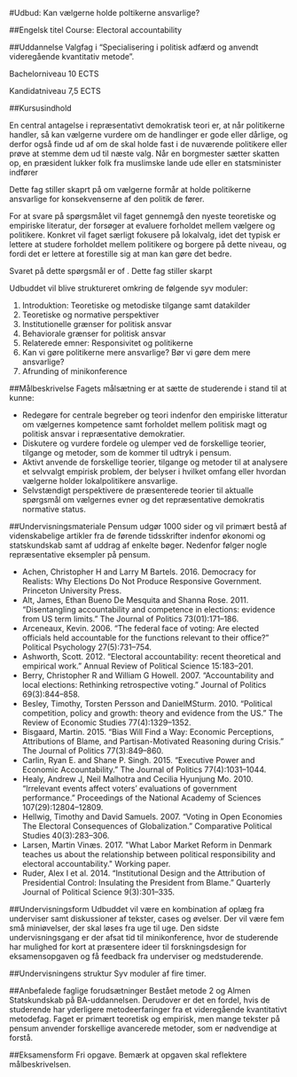 #Udbud: Kan vælgerne holde poltikerne ansvarlige?
 
##Engelsk titel
Course: Electoral accountability
 
##Uddannelse
Valgfag i  “Specialisering i politisk adfærd og anvendt videregående kvantitativ metode”.
 
Bachelorniveau 10 ECTS
 
Kandidatniveau 7,5 ECTS
 
##Kursusindhold

En central antagelse i repræsentativt demokratisk teori er, at når politikerne handler, så kan vælgerne vurdere om de handlinger er gode eller dårlige, og derfor også finde ud af om de skal holde fast i de nuværende politikere eller prøve at stemme dem ud til næste valg. Når en borgmester sætter skatten op, en præsident lukker folk fra muslimske lande ude eller en statsminister indfører  


Dette fag stiller skaprt på om vælgerne formår at holde politikerne ansvarlige for konsekvenserne af den politik de fører. 



For at svare på spørgsmålet vil faget gennemgå den nyeste teoretiske og empiriske literatur, der forsøger at evaluere forholdet mellem vælgere og politikere. Konkret vil faget særligt fokusere på lokalvalg, idet det typisk er lettere at studere forholdet mellem politikere og borgere på dette niveau, og fordi det er lettere at forestille sig at man kan gøre det bedre.


Svaret på dette spørgsmål er of . Dette fag stiller skarpt
 
Udbuddet vil blive struktureret omkring de følgende syv moduler: 

1. Introduktion: Teoretiske og metodiske tilgange samt datakilder
2. Teoretiske og normative perspektiver
3. Institutionelle grænser for politisk ansvar
4. Behaviorale grænser for politisk ansvar
5. Relaterede emner: Responsivitet og politikerne
6. Kan vi gøre politikerne mere ansvarlige? Bør vi gøre dem mere ansvarlige?
7. Afrunding of minikonference

##Målbeskrivelse
Fagets målsætning er at sætte de studerende i stand til at kunne:
* Redegøre for centrale begreber og teori indenfor den empiriske litteratur om vælgernes kompetence samt forholdet mellem politisk magt og politisk ansvar i repræsentative demokratier.
* Diskutere og vurdere fordele og ulemper ved de forskellige teorier, tilgange og metoder, som de kommer til udtryk i pensum.
* Aktivt anvende de forskellige teorier, tilgange og metoder til at analysere et selvvalgt empirisk problem, der belyser i hvilket omfang eller hvordan vælgerne holder lokalpolitikere ansvarlige.
* Selvstændigt perspektivere de præsenterede teorier til aktualle spørgsmål om vælgernes evner og det repræsentative demokratis normative status.


##Undervisningsmateriale
Pensum udgør 1000 sider og vil primært bestå af videnskabelige artikler fra de førende tidsskrifter indenfor økonomi og statskundskab samt af uddrag af enkelte bøger. Nedenfor følger nogle repræsentative eksempler på pensum.
 
* Achen, Christopher H and Larry M Bartels. 2016. Democracy for Realists: Why Elections Do Not Produce Responsive Government. Princeton University Press.
* Alt, James, Ethan Bueno De Mesquita and Shanna Rose. 2011. “Disentangling accountability and competence in elections: evidence from US term limits.” The Journal of Politics 73(01):171–186.
* Arceneaux, Kevin. 2006. “The federal face of voting: Are elected officials held accountable for the functions relevant to their office?” Political Psychology 27(5):731–754. 
* Ashworth, Scott. 2012. “Electoral accountability: recent theoretical and empirical work.” Annual Review of Political Science 15:183–201.
* Berry, Christopher R and William G Howell. 2007. “Accountability and local elections: Rethinking retrospective voting.” Journal of Politics 69(3):844–858.
* Besley, Timothy, Torsten Persson and DanielMSturm. 2010. “Political competition, policy and growth: theory and evidence from the US.” The Review of Economic Studies 77(4):1329–1352.
* Bisgaard, Martin. 2015. “Bias Will Find a Way: Economic Perceptions, Attributions of Blame, and Partisan-Motivated Reasoning during Crisis.” The Journal of Politics 77(3):849–860.
* Carlin, Ryan E. and Shane P. Singh. 2015. “Executive Power and Economic Accountability.” The Journal of Politics 77(4):1031–1044.     
* Healy, Andrew J, Neil Malhotra and Cecilia Hyunjung Mo. 2010. “Irrelevant events affect voters’ evaluations of government performance.” Proceedings of the National Academy of Sciences 107(29):12804–12809.
* Hellwig, Timothy and David Samuels. 2007. “Voting in Open Economies The Electoral Consequences of Globalization.” Comparative Political Studies 40(3):283–306.
* Larsen, Martin Vinæs. 2017. "What Labor Market Reform in Denmark teaches us about the relationship between political responsibility and electoral accountability." Working paper.
* Ruder, Alex I et al. 2014. “Institutional Design and the Attribution of Presidential Control: Insulating the President from Blame.” Quarterly Journal of Political Science 9(3):301–335.
 
##Undervisningsform
Udbuddet vil være en kombination af oplæg fra underviser samt diskussioner af tekster, cases og øvelser. Der vil være fem små miniøvelser, der skal løses fra uge til uge.  Den sidste undervisningsgang er der afsat tid til minikonference, hvor de studerende har mulighed for kort at præsentere ideer til forskningsdesign for eksamensopgaven og få feedback fra underviser og medstuderende.
 
 
##Undervisningens struktur
Syv moduler af fire timer.
 
##Anbefalede faglige forudsætninger
Bestået metode 2 og Almen Statskundskab på BA-uddannelsen. Derudover er det en fordel, hvis de studerende har yderligere metodeerfaringer fra et videregående kvantitativt metodefag. Faget er primært teoretisk og empirisk, men mange tekster på pensum anvender forskellige avancerede metoder, som er nødvendige at forstå.
 
 
##Eksamensform
Fri opgave. Bemærk at opgaven skal reflektere målbeskrivelsen.
